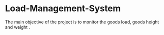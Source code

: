 # Load-Management-System
The main objective of the project is to monitor the goods load, goods height and weight .
